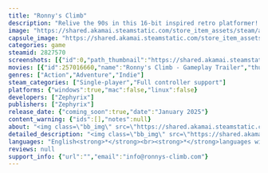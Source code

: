 ```yaml
---
title: "Ronny's Climb"
description: "Relive the 90s in this 16-bit inspired retro platformer! Explore colorful worlds alongside Ronny and their adorable furry friends and help them jump, dash and fight their way to the top of the mountain. Can you overcome the challenges and reach the summit?"
image: "https://shared.akamai.steamstatic.com/store_item_assets/steam/apps/2827570/header.jpg?t=1732004084"
capsule_image: "https://shared.akamai.steamstatic.com/store_item_assets/steam/apps/2827570/16283cd33dd3d64abf33f703c73e28286d61a2b2/capsule_231x87.jpg?t=1732004084"
categories: game
steamid: 2827570
screenshots: [{"id":0,"path_thumbnail":"https://shared.akamai.steamstatic.com/store_item_assets/steam/apps/2827570/ss_bea41a3511ab613c6440e2d5ac2801d81a9b2e5f.600x338.jpg?t=1732004084","path_full":"https://shared.akamai.steamstatic.com/store_item_assets/steam/apps/2827570/ss_bea41a3511ab613c6440e2d5ac2801d81a9b2e5f.1920x1080.jpg?t=1732004084"},{"id":1,"path_thumbnail":"https://shared.akamai.steamstatic.com/store_item_assets/steam/apps/2827570/ss_e524e24ae3f52aea409e6533e0f7effb461ad9da.600x338.jpg?t=1732004084","path_full":"https://shared.akamai.steamstatic.com/store_item_assets/steam/apps/2827570/ss_e524e24ae3f52aea409e6533e0f7effb461ad9da.1920x1080.jpg?t=1732004084"},{"id":2,"path_thumbnail":"https://shared.akamai.steamstatic.com/store_item_assets/steam/apps/2827570/ss_dbff6a2fe8b59a21246e06896d02b1e792a20a5a.600x338.jpg?t=1732004084","path_full":"https://shared.akamai.steamstatic.com/store_item_assets/steam/apps/2827570/ss_dbff6a2fe8b59a21246e06896d02b1e792a20a5a.1920x1080.jpg?t=1732004084"},{"id":3,"path_thumbnail":"https://shared.akamai.steamstatic.com/store_item_assets/steam/apps/2827570/ss_591a8bc389777dd4e73cb5a75d842ea4076f47a5.600x338.jpg?t=1732004084","path_full":"https://shared.akamai.steamstatic.com/store_item_assets/steam/apps/2827570/ss_591a8bc389777dd4e73cb5a75d842ea4076f47a5.1920x1080.jpg?t=1732004084"},{"id":4,"path_thumbnail":"https://shared.akamai.steamstatic.com/store_item_assets/steam/apps/2827570/ss_dd6c379ff39db11173f6244eb99ab41f9c25a464.600x338.jpg?t=1732004084","path_full":"https://shared.akamai.steamstatic.com/store_item_assets/steam/apps/2827570/ss_dd6c379ff39db11173f6244eb99ab41f9c25a464.1920x1080.jpg?t=1732004084"}]
movies: [{"id":257016660,"name":"Ronny's Climb - Gameplay Trailer","thumbnail":"https://shared.akamai.steamstatic.com/store_item_assets/steam/apps/257016660/movie.293x165.jpg?t=1725701864","webm":{"480":"http://video.akamai.steamstatic.com/store_trailers/257016660/movie480_vp9.webm?t=1725701864","max":"http://video.akamai.steamstatic.com/store_trailers/257016660/movie_max_vp9.webm?t=1725701864"},"mp4":{"480":"http://video.akamai.steamstatic.com/store_trailers/257016660/movie480.mp4?t=1725701864","max":"http://video.akamai.steamstatic.com/store_trailers/257016660/movie_max.mp4?t=1725701864"},"highlight":true}]
genres: ["Action","Adventure","Indie"]
steam_categories: ["Single-player","Full controller support"]
platforms: {"windows":true,"mac":false,"linux":false}
developers: ["Zephyrix"]
publishers: ["Zephyrix"]
release_date: {"coming_soon":true,"date":"January 2025"}
content_warning: {"ids":[],"notes":null}
about: "<img class=\"bb_img\" src=\"https://shared.akamai.steamstatic.com/store_item_assets/steam/apps/2827570/extras/1.gif?t=1732004084\" /><h2 class=\"bb_tag\">EMBARK ON AN ADVENTURE</h2>Every year, the forest folk of the Emerald Vale hold a friendly competition to find out who can climb their local mountain the highest. Aid Ronny in their journey to the summit! Jump, dash, talk and puzzle your way through unique and colorful worlds while making new friends and fighting dangerous enemies.<br><br><img class=\"bb_img\" src=\"https://shared.akamai.steamstatic.com/store_item_assets/steam/apps/2827570/extras/2.gif?t=1732004084\" /><h2 class=\"bb_tag\">FEATURES</h2><ul class=\"bb_ul\"><li><strong>Traverse beautiful, hand-crafted stages:</strong> Relive the golden era of 16-bit platformers and explore colorful worlds filled with monsters, traps, and other obstacles that demand quick reflexes and clever thinking<br></li><li><strong>Encounter quirky creatures:</strong> Join your animal friends on their journey to the summit, watch their climbing skills, race them, and engage in some friendly banter<br></li><li><strong>Worlds full of mystery:</strong> Search hidden areas for secret treasures and get rewarded with more power and new abilities<br></li><li><strong>Fodder for completionists:</strong> Looking for additional challenges? Earn badges by completing achievements, race against the clock in time trial mode, and hunt for collectibles — will you be able to find all 100 gems in each stage?</li></ul><br><img class=\"bb_img\" src=\"https://shared.akamai.steamstatic.com/store_item_assets/steam/apps/2827570/extras/3.gif?t=1732004084\" /><br><br>"
detailed_description: "<img class=\"bb_img\" src=\"https://shared.akamai.steamstatic.com/store_item_assets/steam/apps/2827570/extras/1.gif?t=1732004084\" /><h2 class=\"bb_tag\">EMBARK ON AN ADVENTURE</h2>Every year, the forest folk of the Emerald Vale hold a friendly competition to find out who can climb their local mountain the highest. Aid Ronny in their journey to the summit! Jump, dash, talk and puzzle your way through unique and colorful worlds while making new friends and fighting dangerous enemies.<br><br><img class=\"bb_img\" src=\"https://shared.akamai.steamstatic.com/store_item_assets/steam/apps/2827570/extras/2.gif?t=1732004084\" /><h2 class=\"bb_tag\">FEATURES</h2><ul class=\"bb_ul\"><li><strong>Traverse beautiful, hand-crafted stages:</strong> Relive the golden era of 16-bit platformers and explore colorful worlds filled with monsters, traps, and other obstacles that demand quick reflexes and clever thinking<br></li><li><strong>Encounter quirky creatures:</strong> Join your animal friends on their journey to the summit, watch their climbing skills, race them, and engage in some friendly banter<br></li><li><strong>Worlds full of mystery:</strong> Search hidden areas for secret treasures and get rewarded with more power and new abilities<br></li><li><strong>Fodder for completionists:</strong> Looking for additional challenges? Earn badges by completing achievements, race against the clock in time trial mode, and hunt for collectibles — will you be able to find all 100 gems in each stage?</li></ul><br><img class=\"bb_img\" src=\"https://shared.akamai.steamstatic.com/store_item_assets/steam/apps/2827570/extras/3.gif?t=1732004084\" /><br><br>"
languages: "English<strong>*</strong><br><strong>*</strong>languages with full audio support"
reviews: null
support_info: {"url":"","email":"info@ronnys-climb.com"}
---
```


